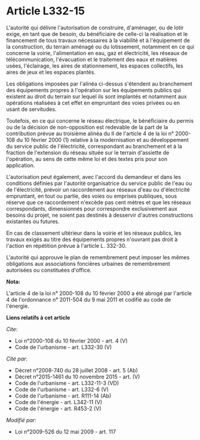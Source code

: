 # Article L332-15

L'autorité qui délivre l'autorisation de construire, d'aménager, ou de lotir exige, en tant que de besoin, du bénéficiaire de
celle-ci la réalisation et le financement de tous travaux nécessaires à la viabilité et à l'équipement de la construction, du
terrain aménagé ou du lotissement, notamment en ce qui concerne la voirie, l'alimentation en eau, gaz et électricité, les
réseaux de télécommunication, l'évacuation et le traitement des eaux et matières usées, l'éclairage, les aires de
stationnement, les espaces collectifs, les aires de jeux et les espaces plantés. 

Les obligations imposées par l'alinéa ci-dessus s'étendent au branchement des équipements propres à l'opération sur les
équipements publics qui existent au droit du terrain sur lequel ils sont implantés et notamment aux opérations réalisées à
cet effet en empruntant des voies privées ou en usant de servitudes. 

Toutefois, en ce qui concerne le réseau électrique, le bénéficiaire du permis ou de la décision de non-opposition est
redevable de la part de la contribution prévue au troisième alinéa du II de l'article 4 de la loi n° 2000-108 du 10 février
2000 (1) relative à la modernisation et au développement du service public de l'électricité, correspondant au branchement et
à la fraction de l'extension du réseau située sur le terrain d'assiette de l'opération, au sens de cette même loi et des
textes pris pour son application. 

L'autorisation peut également, avec l'accord du demandeur et dans les conditions définies par l'autorité organisatrice du
service public de l'eau ou de l'électricité, prévoir un raccordement aux réseaux d'eau ou d'électricité empruntant, en tout
ou partie, des voies ou emprises publiques, sous réserve que ce raccordement n'excède pas cent mètres et que les réseaux
correspondants, dimensionnés pour correspondre exclusivement aux besoins du projet, ne soient pas destinés à desservir
d'autres constructions existantes ou futures. 

En cas de classement ultérieur dans la voirie et les réseaux publics, les travaux exigés au titre des équipements propres
n'ouvrant pas droit à l'action en répétition prévue à l'article L. 332-30. 

L'autorité qui approuve le plan de remembrement peut imposer les mêmes obligations aux associations foncières urbaines de
remembrement autorisées ou constituées d'office.

**Nota:**

L'article 4 de la loi n° 2000-108 du 10 février 2000 a été abrogé par l'article 4 de l'ordonnance n° 2011-504 du 9 mai 2011
et codifié au code de l'énergie.

**Liens relatifs à cet article**

_Cite_:

  - Loi n°2000-108 du 10 février 2000 - art. 4 (V)
  - Code de l'urbanisme - art. L332-30 (V)

_Cité par_:

  - Décret n°2008-740 du 28 juillet 2008 - art. 5 (Ab)
  - Décret n°2015-1461 du 10 novembre 2015 - art. (V)
  - Code de l'urbanisme - art. L332-11-3 (VD)
  - Code de l'urbanisme - art. L332-6 (V)
  - Code de l'urbanisme - art. R111-14 (Ab)
  - Code de l'énergie - art. L342-11 (V)
  - Code de l'énergie - art. R453-2 (V)

_Modifié par_:

  - Loi n°2009-526 du 12 mai 2009 - art. 117
